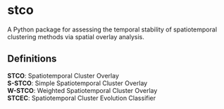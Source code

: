 # stco
A Python package for assessing the temporal stability of spatiotemporal clustering methods via spatial overlay analysis.

## Definitions
**STCO**: Spatiotemporal Cluster Overlay
<br>
**S-STCO**: Simple Spatiotemporal Cluster Overlay
<br>
**W-STCO**: Weighted Spatiotemporal Cluster Overlay
<br>
**STCEC**: Spatiotemporal Cluster Evolution Classifier
